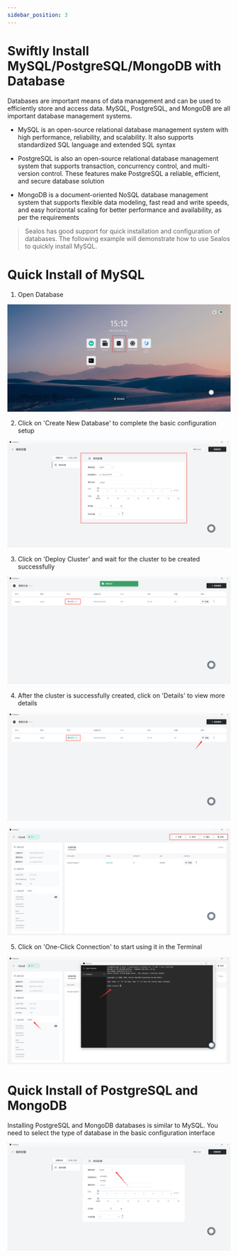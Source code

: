 ```yaml
---
sidebar_position: 3
---
```


# Swiftly Install MySQL/PostgreSQL/MongoDB with Database

Databases are important means of data management and can be used to efficiently store and access data. MySQL, PostgreSQL, and MongoDB are all important database management systems.

* MySQL is an open-source relational database management system with high performance, reliability, and scalability. It also supports standardized SQL language and extended SQL syntax

* PostgreSQL is also an open-source relational database management system that supports transaction, concurrency control, and multi-version control. These features make PostgreSQL a reliable, efficient, and secure database solution

* MongoDB is a document-oriented NoSQL database management system that supports flexible data modeling, fast read and write speeds, and easy horizontal scaling for better performance and availability, as per the requirements

> Sealos has good support for quick installation and configuration of databases. The following example will demonstrate how to use Sealos to quickly install MySQL.

# Quick Install of MySQL

1. Open Database

![](./images/database-launch.png)

2. Click on 'Create New Database' to complete the basic configuration setup

![](./images/database-configure.png)

3. Click on 'Deploy Cluster' and wait for the cluster to be created successfully

![](./images/database-creating.png)

4. After the cluster is successfully created, click on 'Details' to view more details

![](./images/database-more1.png)

![](./images/database-more2.png)

5. Click on 'One-Click Connection' to start using it in the Terminal

![](./images/database-connect.png)

# Quick Install of PostgreSQL and MongoDB

Installing PostgreSQL and MongoDB databases is similar to MySQL. You need to select the type of database in the basic configuration interface

![](./images/database-select.png)
